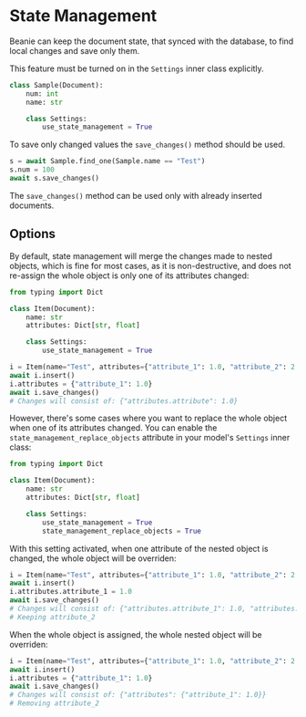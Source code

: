# State Management

Beanie can keep the document state, that synced with the database, to find local changes and save only them.

This feature must be turned on in the `Settings` inner class explicitly.

```python
class Sample(Document):
    num: int
    name: str

    class Settings:
        use_state_management = True
```

To save only changed values the `save_changes()` method should be used.

```python
s = await Sample.find_one(Sample.name == "Test")
s.num = 100
await s.save_changes()
```

The `save_changes()` method can be used only with already inserted documents.

## Options

By default, state management will merge the changes made to nested objects, which is fine for most cases,
as it is non-destructive, and does not re-assign the whole object is only one of its attributes changed:

```python
from typing import Dict

class Item(Document):
    name: str
    attributes: Dict[str, float]

    class Settings:
        use_state_management = True
```

```python
i = Item(name="Test", attributes={"attribute_1": 1.0, "attribute_2": 2.0})
await i.insert()
i.attributes = {"attribute_1": 1.0}
await i.save_changes()
# Changes will consist of: {"attributes.attribute": 1.0}
```

However, there's some cases where you want to replace the whole object when one of its attributes changed.
You can enable the `state_management_replace_objects` attribute in your model's `Settings` inner class:

```python
from typing import Dict

class Item(Document):
    name: str
    attributes: Dict[str, float]

    class Settings:
        use_state_management = True
        state_management_replace_objects = True
```

With this setting activated, when one attribute of the nested object is changed, the whole object will be overriden:

```python
i = Item(name="Test", attributes={"attribute_1": 1.0, "attribute_2": 2.0})
await i.insert()
i.attributes.attribute_1 = 1.0
await i.save_changes()
# Changes will consist of: {"attributes.attribute_1": 1.0, "attributes.attribute_2": 2.0}
# Keeping attribute_2
```

When the whole object is assigned, the whole nested object will be overriden:

```python
i = Item(name="Test", attributes={"attribute_1": 1.0, "attribute_2": 2.0})
await i.insert()
i.attributes = {"attribute_1": 1.0}
await i.save_changes()
# Changes will consist of: {"attributes": {"attribute_1": 1.0}}
# Removing attribute_2
```
